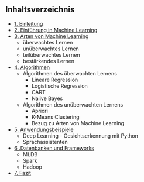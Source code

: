 ## Inhaltsverzeichnis

- [1. Einleitung](Einleitung.md)
- [2. Einführung in Machine Learning](Einfürung.md)
- [3. Arten von Machine Learning](Arten_von_Machine_Learning.md)
  - überwachtes Lernen
  - unüberwachtes Lernen
  - teilüberwachtes Lernen
  - bestärkendes Lernen
- [4. Algorithmen](Algorithmen.md)
  - Algorithmen des überwachten Lernens
    - Lineare Regression
    - Logistische Regression
    - CART
    - Naiive Bayes
  - Algorithmen des unüberwachten Lernens
    - Apriori
    - K-Means Clustering
    - Bezug zu Arten von Machine Learning
- [5. Anwendungsbeispiele](Anwendungsbeispiele.md)
  - Deep Learning - Gesichtserkennung mit Python
  - Sprachassistenten
- [6 .Datenbanken und Frameworks](Datenbanken_und_Frameworks.md) 
  - MLDB
  - Spark 
  - Hadoop
- [7. Fazit](Fazit.md) 

